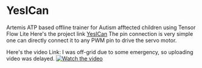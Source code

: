 # YesICan
Artemis ATP based offline trainer for Autism afftected children using Tensor Flow Lite
Here's the project link
[YesICan](https://www.hackster.io/vishwasnavada/yes-i-can-yic-3411ae)
The pin connection is very simple one can directly connect it to any PWM pin to drive the servo motor. 

Here's the video Link:
I was off-grid due to some emergency, so uploading video was delayed. 
[![Watch the video](https://img.youtube.com/vi/B-dkS9U7A28/maxresdefault.jpg)](https://youtu.be/B-dkS9U7A28)

